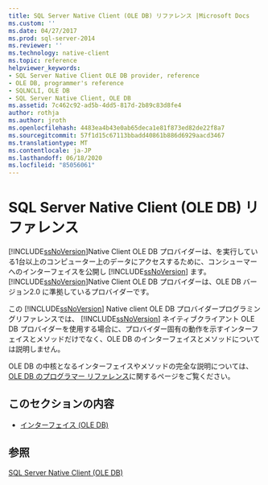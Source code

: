 ```yaml
---
title: SQL Server Native Client (OLE DB) リファレンス |Microsoft Docs
ms.custom: ''
ms.date: 04/27/2017
ms.prod: sql-server-2014
ms.reviewer: ''
ms.technology: native-client
ms.topic: reference
helpviewer_keywords:
- SQL Server Native Client OLE DB provider, reference
- OLE DB, programmer's reference
- SQLNCLI, OLE DB
- SQL Server Native Client, OLE DB
ms.assetid: 7c462c92-ad5b-4dd5-817d-2b89c83d8fe4
author: rothja
ms.author: jroth
ms.openlocfilehash: 4483ea4b43e0ab65deca1e81f873ed82de22f8a7
ms.sourcegitcommit: 57f1d15c67113bbadd40861b886d6929aacd3467
ms.translationtype: MT
ms.contentlocale: ja-JP
ms.lasthandoff: 06/18/2020
ms.locfileid: "85056061"
---
```

# <a name="sql-server-native-client-ole-db-reference"></a>SQL Server Native Client (OLE DB) リファレンス
  [!INCLUDE[ssNoVersion](../../includes/ssnoversion-md.md)]Native Client OLE DB プロバイダーは、を実行している1台以上のコンピューター上のデータにアクセスするために、コンシューマーへのインターフェイスを公開し [!INCLUDE[ssNoVersion](../../includes/ssnoversion-md.md)] ます。 [!INCLUDE[ssNoVersion](../../includes/ssnoversion-md.md)]Native Client OLE DB プロバイダーは、OLE DB バージョン2.0 に準拠しているプロバイダーです。  
  
 この [!INCLUDE[ssNoVersion](../../includes/ssnoversion-md.md)] Native client OLE DB プロバイダープログラミングリファレンスでは、 [!INCLUDE[ssNoVersion](../../includes/ssnoversion-md.md)] ネイティブクライアント OLE DB プロバイダーを使用する場合に、プロバイダー固有の動作を示すインターフェイスとメソッドだけでなく、OLE DB のインターフェイスとメソッドについては説明しません。  
  
 OLE DB の中核となるインターフェイスやメソッドの完全な説明については、[OLE DB のプログラマー リファレンス](https://go.microsoft.com/fwlink/?LinkId=45232)に関するページをご覧ください。  
  
## <a name="in-this-section"></a>このセクションの内容  
  
-   [インターフェイス &#40;OLE DB&#41;](../../database-engine/dev-guide/interfaces-ole-db.md)  
  
## <a name="see-also"></a>参照  
 [SQL Server Native Client &#40;OLE DB&#41;](../native-client/ole-db/sql-server-native-client-ole-db.md)  
  
  
